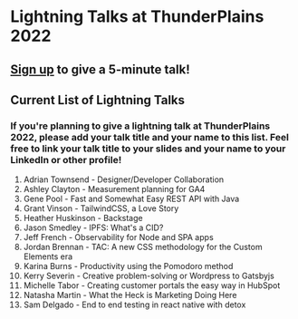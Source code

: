 # Lightning Talks at ThunderPlains 2022

## [Sign up](https://forms.gle/pcDNAexj3KNvQ4wK8) to give a 5-minute talk!

## Current List of Lightning Talks

### If you're planning to give a lightning talk at ThunderPlains 2022, please add your talk title and your name to this list. Feel free to link your talk title to your slides and your name to your LinkedIn or other profile!

1. Adrian Townsend - Designer/Developer Collaboration
2. Ashley Clayton - Measurement planning for GA4
3. Gene Pool - Fast and Somewhat Easy REST API with Java
4. Grant Vinson - TailwindCSS, a Love Story
5. Heather Huskinson - Backstage
6. Jason Smedley - IPFS: What's a CID?
7. Jeff French - Observability for Node and SPA apps
8. Jordan Brennan - TAC: A new CSS methodology for the Custom Elements era
9. Karina Burns - Productivity using the Pomodoro method
10. Kerry Severin - Creative problem-solving or Wordpress to Gatsbyjs
11. Michelle Tabor - Creating customer portals the easy way in HubSpot
12. Natasha Martin - What the Heck is Marketing Doing Here
13. Sam Delgado - End to end testing in react native with detox
